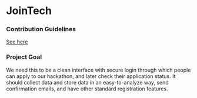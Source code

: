 # JoinTech

### Contribution Guidelines
[See here](https://github.com/TheHacktech/Resources/blob/master/CONTRIBUTION_GUIDELINES.md)

### Project Goal
We need this to be a clean interface with secure login through which people can apply to our hackathon, and later check their application status. It should collect data and store data in an easy-to-analyze way, send confirmation emails, and have other standard registration features.  
